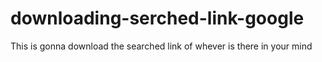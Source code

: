 # downloading-serched-link-google
This is gonna download the searched link of whever is there in your mind
